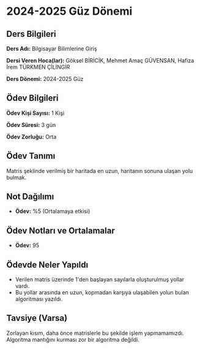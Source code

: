 # 2024-2025 Güz Dönemi

## Ders Bilgileri
**Ders Adı:** Bilgisayar Bilimlerine Giriş

**Dersi Veren Hoca(lar):** Göksel BİRİCİK, Mehmet Amaç GÜVENSAN, Hafiza İrem TÜRKMEN ÇİLİNGİR

**Ders Dönemi:** 2024-2025 Güz

## Ödev Bilgileri

**Ödev Kişi Sayısı:** 1 Kişi

**Ödev Süresi:** 3 gün

**Ödev Zorluğu:** Orta 

## Ödev Tanımı
Matris şeklinde verilmiş bir haritada en uzun, haritanın sonuna ulaşan yolu bulmak.

## Not Dağılımı
* **Ödev:** %5 (Ortalamaya etkisi)

## Ödev Notları ve Ortalamalar
- **Ödev:** 95

## Ödevde Neler Yapıldı
* Verilen matris üzerinde 1'den başlayan sayılarla oluşturulmuş yollar vardı.
* Bu yollar arasında en uzun, kopmadan karşıya ulaşabilen yolun bulan algoritması yazıldı.

## Tavsiye (Varsa)
Zorlayan kısım, daha önce matrislerle bu şekilde işlem yapmamamızdı. Algoritma mantığını kurması zor bir algoritma değildi.
